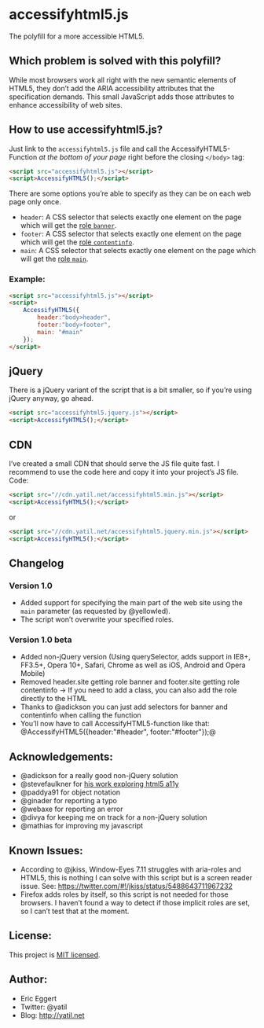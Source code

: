 # accessifyhtml5.js

The polyfill for a more accessible HTML5.

## Which problem is solved with this polyfill?

While most browsers work all right with the new semantic elements of HTML5, they don’t add the ARIA accessibility attributes that the specification demands. This small JavaScript adds those attributes to enhance accessibility of web sites.

## How to use accessifyhtml5.js?

Just link to the `accessifyhtml5.js` file and call the AccessifyHTML5-Function _at the bottom of your page_ right before the closing `</body>` tag:

```html
<script src="accessifyhtml5.js"></script>
<script>AccessifyHTML5();</script>
```

There are some options you’re able to specify as they can be on each web page only once.

* `header`: A CSS selector that selects exactly one element on the page which will get the [role `banner`](http://www.w3.org/TR/wai-aria/roles#banner).
* `footer`: A CSS selector that selects exactly one element on the page which will get the [role `contentinfo`](http://www.w3.org/TR/wai-aria/roles#contentinfo).
* `main`: A CSS selector that selects exactly one element on the page which will get the [role `main`](http://www.w3.org/TR/wai-aria/roles#main).

### Example:

```html
<script src="accessifyhtml5.js"></script>
<script>
	AccessifyHTML5({
		header:"body>header", 
		footer:"body>footer",
		main: "#main"
	});
</script>
```

## jQuery

There is a jQuery variant of the script that is a bit smaller, so if you’re using jQuery anyway, go ahead.

```html
<script src="accessifyhtml5.jquery.js"></script>
<script>AccessifyHTML5();</script>
```

## CDN

I’ve created a small CDN that should serve the JS file quite fast. I recommend to use the code here and copy it into your project’s JS file. Code:

```html
<script src="//cdn.yatil.net/accessifyhtml5.min.js"></script>
<script>AccessifyHTML5();</script>
```

or

```html
<script src="//cdn.yatil.net/accessifyhtml5.jquery.min.js"></script>
<script>AccessifyHTML5();</script>
```

## Changelog

### Version 1.0

* Added support for specifying the main part of the web site using the `main` parameter (as requested by @yellowled).
* The script won’t overwrite your specified roles.

### Version 1.0 beta

* Added non-jQuery version (Using querySelector, adds support in IE8+, FF3.5+, Opera 10+, Safari, Chrome as well as iOS, Android and Opera Mobile)
* Removed header.site getting role banner and footer.site getting role contentinfo -> If you need to add a class, you can also add the role directly to the HTML
* Thanks to @adickson you can just add selectors for banner and contentinfo when calling the function
* You’ll now have to call AccessifyHTML5-function like that: @AccessifyHTML5({header:"#header", footer:"#footer"});@

## Acknowledgements:

* @adickson for a really good non-jQuery solution
* @stevefaulkner for [his work exploring html5 a11y](http://html5accessibility.com/)
* @paddya91 for object notation
* @ginader for reporting a typo
* @webaxe for reporting an error
* @divya for keeping me on track for a non-jQuery solution
* @mathias for improving my javascript

## Known Issues:

* According to @jkiss, Window-Eyes 7.11 struggles with aria-roles and HTML5, this is nothing I can solve with this script but is a screen reader issue. See: https://twitter.com/#!/jkiss/status/5488643711967232
* Firefox adds roles by itself, so this script is not needed for those browsers. I haven’t found a way to detect if those implicit roles are set, so I can’t test that at the moment.

## License:

This project is [MIT licensed](http://outline.mit-license.org/).

## Author:

* Eric Eggert 
* Twitter: @yatil 
* Blog: http://yatil.net